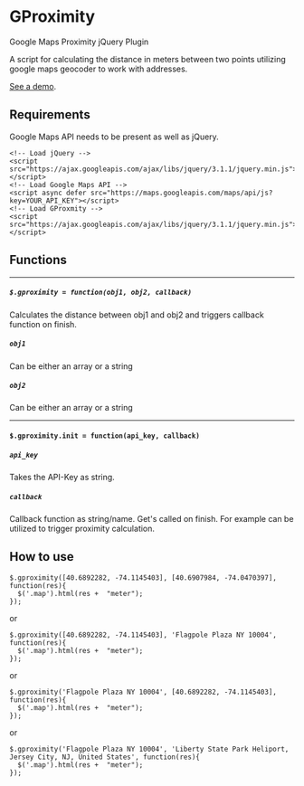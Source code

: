 # GProximity
Google Maps Proximity jQuery Plugin

A script for calculating the distance in meters between two points utilizing google maps geocoder to work with addresses.

[See a demo](http://gproximity.eternalblack.com).

## Requirements
Google Maps API needs to be present as well as jQuery.
```
<!-- Load jQuery -->
<script src="https://ajax.googleapis.com/ajax/libs/jquery/3.1.1/jquery.min.js"></script>
<!-- Load Google Maps API -->
<script async defer src="https://maps.googleapis.com/maps/api/js?key=YOUR_API_KEY"></script>
<!-- Load GProxmity -->
<script src="https://ajax.googleapis.com/ajax/libs/jquery/3.1.1/jquery.min.js"></script>
```

## Functions
---
##### `$.gproximity = function(obj1, obj2, callback)`
Calculates the distance between obj1 and obj2 and triggers callback function on finish.

##### `obj1`
Can be either an array or a string

##### `obj2`
Can be either an array or a string

---

#### `$.gproximity.init = function(api_key, callback)`

##### `api_key`
Takes the API-Key as string.

##### `callback`
Callback function as string/name. Get's called on finish. For example can be utilized to trigger proximity calculation.


## How to use
```
$.gproximity([40.6892282, -74.1145403], [40.6907984, -74.0470397], function(res){
  $('.map').html(res +  "meter");
});
```
or
```
$.gproximity([40.6892282, -74.1145403], 'Flagpole Plaza NY 10004', function(res){
  $('.map').html(res +  "meter");
});
```
or
```
$.gproximity('Flagpole Plaza NY 10004', [40.6892282, -74.1145403], function(res){
  $('.map').html(res +  "meter");
});
```
or
```
$.gproximity('Flagpole Plaza NY 10004', 'Liberty State Park Heliport, Jersey City, NJ, United States', function(res){
  $('.map').html(res +  "meter");
});
```
